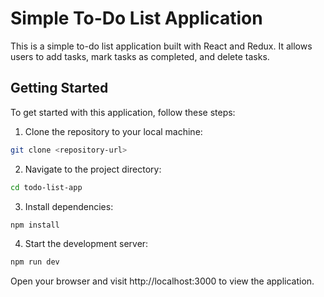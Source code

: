 # Simple To-Do List Application

This is a simple to-do list application built with React and Redux. It allows users to add tasks, mark tasks as completed, and delete tasks.

## Getting Started

To get started with this application, follow these steps:

1. Clone the repository to your local machine:

```bash
git clone <repository-url>
```

2. Navigate to the project directory:

```bash
cd todo-list-app
```

3. Install dependencies:

```bash
npm install
```

4. Start the development server:

```bash
npm run dev
```

Open your browser and visit http://localhost:3000 to view the application.
